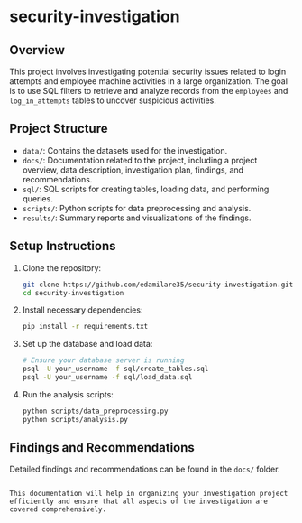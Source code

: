 # security-investigation
## Overview
This project involves investigating potential security issues related to login attempts and employee machine activities in a large organization. The goal is to use SQL filters to retrieve and analyze records from the `employees` and `log_in_attempts` tables to uncover suspicious activities.

## Project Structure
- `data/`: Contains the datasets used for the investigation.
- `docs/`: Documentation related to the project, including a project overview, data description, investigation plan, findings, and recommendations.
- `sql/`: SQL scripts for creating tables, loading data, and performing queries.
- `scripts/`: Python scripts for data preprocessing and analysis.
- `results/`: Summary reports and visualizations of the findings.

## Setup Instructions
1. Clone the repository:
   ```bash
   git clone https://github.com/edamilare35/security-investigation.git
   cd security-investigation
   ```

2. Install necessary dependencies:
   ```bash
   pip install -r requirements.txt
   ```

3. Set up the database and load data:
   ```bash
   # Ensure your database server is running
   psql -U your_username -f sql/create_tables.sql
   psql -U your_username -f sql/load_data.sql
   ```

4. Run the analysis scripts:
   ```bash
   python scripts/data_preprocessing.py
   python scripts/analysis.py
   ```

## Findings and Recommendations
Detailed findings and recommendations can be found in the `docs/` folder.
```

This documentation will help in organizing your investigation project efficiently and ensure that all aspects of the investigation are covered comprehensively.